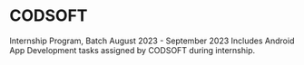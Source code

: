 # CODSOFT
Internship Program, Batch August 2023 - September 2023
Includes Android App Development tasks assigned by CODSOFT during internship.



